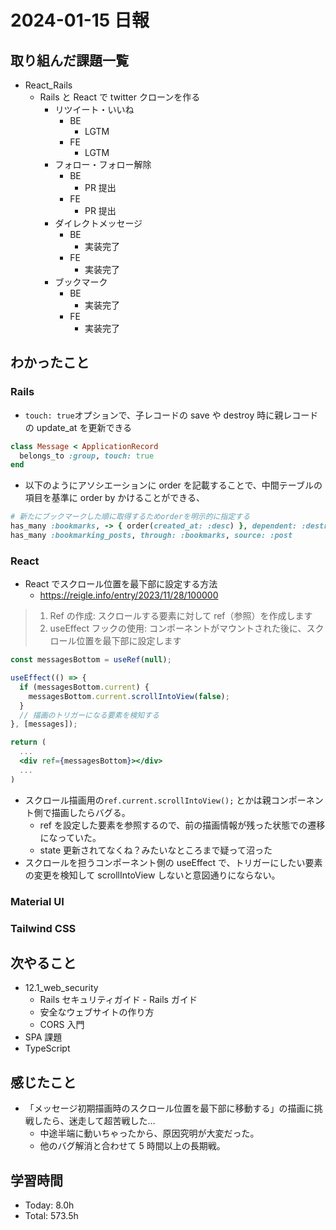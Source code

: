 # 2024-01-15 日報

## 取り組んだ課題一覧

- React_Rails
  - Rails と React で twitter クローンを作る
    - リツイート・いいね
      - BE
        - LGTM
      - FE
        - LGTM
    - フォロー・フォロー解除
      - BE
        - PR 提出
      - FE
        - PR 提出
    - ダイレクトメッセージ
      - BE
        - 実装完了
      - FE
        - 実装完了
    - ブックマーク
      - BE
        - 実装完了
      - FE
        - 実装完了

## わかったこと

### Rails

- `touch: true`オプションで、子レコードの save や destroy 時に親レコードの update_at を更新できる

```ruby
class Message < ApplicationRecord
  belongs_to :group, touch: true
end
```

- 以下のようにアソシエーションに order を記載することで、中間テーブルの項目を基準に order by かけることができる、

```ruby
# 新たにブックマークした順に取得するためorderを明示的に指定する
has_many :bookmarks, -> { order(created_at: :desc) }, dependent: :destroy
has_many :bookmarking_posts, through: :bookmarks, source: :post
```

### React

- React でスクロール位置を最下部に設定する方法
  - https://reigle.info/entry/2023/11/28/100000

> 1. Ref の作成: スクロールする要素に対して ref（参照）を作成します
> 2. useEffect フックの使用: コンポーネントがマウントされた後に、スクロール位置を最下部に設定します

```jsx
const messagesBottom = useRef(null);

useEffect(() => {
  if (messagesBottom.current) {
    messagesBottom.current.scrollIntoView(false);
  }
  // 描画のトリガーになる要素を検知する
}, [messages]);

return (
  ...
  <div ref={messagesBottom}></div>
  ...
)
```

- スクロール描画用の`ref.current.scrollIntoView();` とかは親コンポーネント側で描画したらバグる。
  - ref を設定した要素を参照するので、前の描画情報が残った状態での遷移になっていた。
  - state 更新されてなくね？みたいなところまで疑って沼った
- スクロールを担うコンポーネント側の useEffect で、トリガーにしたい要素の変更を検知して scrollIntoView しないと意図通りにならない。

### Material UI

### Tailwind CSS

## 次やること

- 12.1_web_security
  - Rails セキュリティガイド - Rails ガイド
  - 安全なウェブサイトの作り方
  - CORS 入門
- SPA 課題
- TypeScript

## 感じたこと

- 「メッセージ初期描画時のスクロール位置を最下部に移動する」の描画に挑戦したら、迷走して超苦戦した…
  - 中途半端に動いちゃったから、原因究明が大変だった。
  - 他のバグ解消と合わせて 5 時間以上の長期戦。

## 学習時間

- Today: 8.0h
- Total: 573.5h
